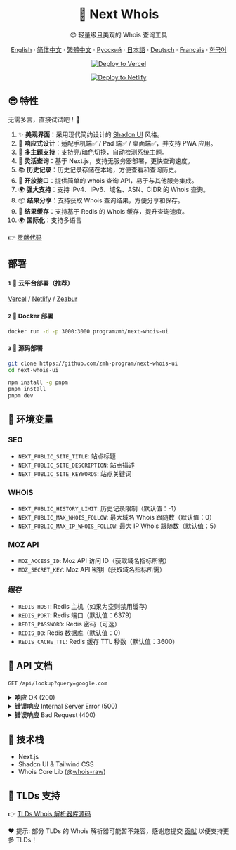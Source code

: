 <div align="center">

# 🧪 Next Whois

😎 轻量级且美观的 Whois 查询工具

[English](README.md) · [简体中文](README_CN.md) · [繁體中文](README_TW.md) · [Русский](README_RU.md) · [日本語](README_JP.md) · [Deutsch](README_DE.md) · [Français](README_FR.md) · [한국어](README_KR.md)

[![Deploy to Vercel](https://vercel.com/button)](https://vercel.com/import/project?template=https://github.com/zmh-program/next-whois-ui)

[![Deploy to Netlify](https://www.netlify.com/img/deploy/button.svg)](https://app.netlify.com/start/deploy?repository=https://github.com/zmh-program/next-whois-ui)

</div>

## 😎 特性

无需多言，直接试试吧！🥳

1. ✨ **美观界面**：采用现代简约设计的 [Shadcn UI](https://ui.shadcn.com) 风格。
2. 📱 **响应式设计**：适配手机端✅ / Pad 端✅ / 桌面端✅，并支持 PWA 应用。
3. 🌈 **多主题支持**：支持亮/暗色切换，自动检测系统主题。
4. 🚀 **灵活查询**：基于 Next.js，支持无服务器部署，更快查询速度。
5. 📚 **历史记录**：历史记录存储在本地，方便查看和查询历史。
6. 📡 **开放接口**：提供简单的 whois 查询 API，易于与其他服务集成。
7. 🌍 **强大支持**：支持 IPv4、IPv6、域名、ASN、CIDR 的 Whois 查询。
8. 📦 **结果分享**：支持获取 Whois 查询结果，方便分享和保存。
9. 📡 **结果缓存**：支持基于 Redis 的 Whois 缓存，提升查询速度。
10. 🌍 **国际化**：支持多语言

👉 [贡献代码](https://github.com/zmh-program/next-whois-ui/pulls)

## 部署

#### `1` 🚀 云平台部署（推荐）

[Vercel](https://vercel.com/import/project?template=https://github.com/zmh-program/next-whois-ui) / [Netlify](https://app.netlify.com/start/deploy?repository=https://github.com/zmh-program/next-whois-ui) / [Zeabur](https://zeabur.com/templates/UHCCCT)

#### `2` 🐳 Docker 部署

```bash
docker run -d -p 3000:3000 programzmh/next-whois-ui
```

#### `3` 🔨 源码部署

```bash
git clone https://github.com/zmh-program/next-whois-ui
cd next-whois-ui

npm install -g pnpm
pnpm install
pnpm dev
```

## 📏 环境变量

### SEO

- `NEXT_PUBLIC_SITE_TITLE`: 站点标题
- `NEXT_PUBLIC_SITE_DESCRIPTION`: 站点描述
- `NEXT_PUBLIC_SITE_KEYWORDS`: 站点关键词

### WHOIS

- `NEXT_PUBLIC_HISTORY_LIMIT`: 历史记录限制（默认值：-1）
- `NEXT_PUBLIC_MAX_WHOIS_FOLLOW`: 最大域名 Whois 跟随数（默认值：0）
- `NEXT_PUBLIC_MAX_IP_WHOIS_FOLLOW`: 最大 IP Whois 跟随数（默认值：5）

### MOZ API

- `MOZ_ACCESS_ID`: Moz API 访问 ID（获取域名指标所需）
- `MOZ_SECRET_KEY`: Moz API 密钥（获取域名指标所需）

### 缓存

- `REDIS_HOST`: Redis 主机（如果为空则禁用缓存）
- `REDIS_PORT`: Redis 端口（默认值：6379）
- `REDIS_PASSWORD`: Redis 密码（可选）
- `REDIS_DB`: Redis 数据库（默认值：0）
- `REDIS_CACHE_TTL`: Redis 缓存 TTL 秒数（默认值：3600）

## 📝 API 文档

`GET` `/api/lookup?query=google.com`

<details>
<summary><strong>响应</strong> OK (200)</summary>

```json
{
  "time": 1.547,
  "status": true,
  "cached": false,
  "result": {
    "domain": "GOOGLE.COM",
    "registrar": "MarkMonitor Inc.",
    "registrarURL": "http://www.markmonitor.com",
    "ianaId": "292",
    "whoisServer": "whois.markmonitor.com",
    "updatedDate": "2019-09-09T15:39:04.000Z",
    "creationDate": "1997-09-15T04:00:00.000Z",
    "expirationDate": "2028-09-14T04:00:00.000Z",
    "status": [
      {
        "status": "clientDeleteProhibited",
        "url": "https://icann.org/epp#clientDeleteProhibited"
      },
      {
        "status": "clientTransferProhibited",
        "url": "https://icann.org/epp#clientTransferProhibited"
      },
      {
        "status": "clientUpdateProhibited",
        "url": "https://icann.org/epp#clientUpdateProhibited"
      },
      {
        "status": "serverDeleteProhibited",
        "url": "https://icann.org/epp#serverDeleteProhibited"
      },
      {
        "status": "serverTransferProhibited",
        "url": "https://icann.org/epp#serverTransferProhibited"
      },
      {
        "status": "serverUpdateProhibited",
        "url": "https://icann.org/epp#serverUpdateProhibited"
      }
    ],
    "nameServers": [
      "NS1.GOOGLE.COM",
      "NS2.GOOGLE.COM",
      "NS3.GOOGLE.COM",
      "NS4.GOOGLE.COM"
    ],
    "registrantOrganization": "Unknown",
    "registrantProvince": "Unknown",
    "registrantCountry": "Unknown",
    "registrantPhone": "+1 2086851750",
    "registrantEmail": "Unknown",
    "rawWhoisContent": "..."
  }
}
```

</details>

<details>
<summary><strong>错误响应</strong> Internal Server Error (500)</summary>

```json
{
  "time": 0.609,
  "status": false,
  "error": "No match for domain google.notfound (e.g. domain is not registered)"
}
```

</details>

<details>
<summary><strong>错误响应</strong> Bad Request (400)</summary>

```json
{
  "time": -1,
  "status": false,
  "error": "Query is required"
}
```

</details>

## 🧠 技术栈

- Next.js
- Shadcn UI & Tailwind CSS
- Whois Core Lib (@[whois-raw](https://www.npmjs.com/package/whois-raw))

## 💪 TLDs 支持

👉 [TLDs Whois 解析器库源码](./src/lib/whois/lib.ts)

❤ 提示: 部分 TLDs 的 Whois 解析器可能暂不兼容，感谢您提交 [贡献](https://github.com/zmh-program/next-whois-ui/pulls) 以便支持更多 TLDs！
